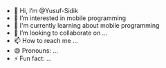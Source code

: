 - 👋 Hi, I’m @Yusuf-Sidik
- 👀 I’m interested in mobile programming
- 🌱 I'm currently learning about mobile programming
- 💞️ I’m looking to collaborate on ...
- 📫 How to reach me ...
- 😄 Pronouns: ...
- ⚡ Fun fact: ...

<!---
Yusuf-Sidik/Yusuf-Sidik is a ✨ special ✨ repository because its `README.md` (this file) appears on your GitHub profile.
You can click the Preview link to take a look at your changes.
--->
